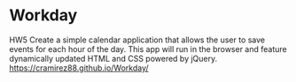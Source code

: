 # Workday
HW5
Create a simple calendar application that allows the user to save events for each hour of the day. This app will run in the browser and feature dynamically updated HTML and CSS powered by jQuery.
https://cramirez88.github.io/Workday/


